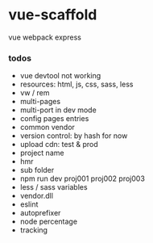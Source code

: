 # vue-scaffold
vue webpack express

### todos

* vue devtool not working
* resources: html, js, css, sass, less
* vw / rem
* multi-pages
* multi-port in dev mode
* config pages entries
* common vendor
* version control: by hash for now
* upload cdn: test & prod
* project name
* hmr
* sub folder
* npm run dev proj001 proj002 proj003
* less / sass variables
* vendor.dll
* eslint
* autoprefixer
* node percentage
* tracking
